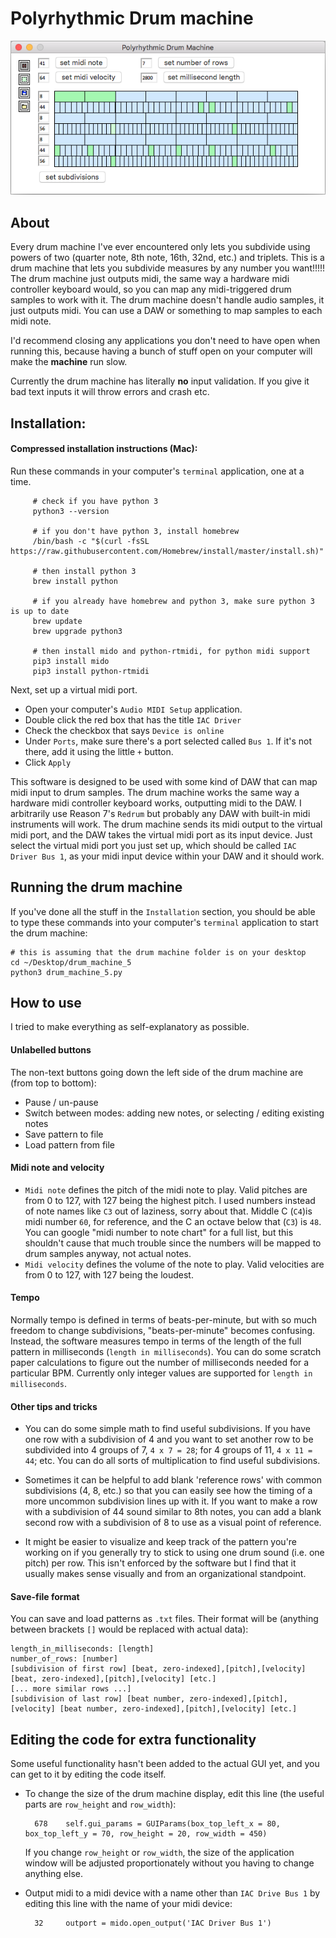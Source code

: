 # Polyrhythmic Drum machine

![Polyrhythmic drum machine](images/11s_and_7s.png "Polyrhythmic drum machine")

## About

Every drum machine I've ever encountered only lets you subdivide using powers of two (quarter note, 8th note, 16th, 32nd, etc.) and triplets. This is a drum machine that lets you subdivide measures by any number you want!!!!! The drum machine just outputs midi, the same way a hardware midi controller keyboard would, so you can map any midi-triggered drum samples to work with it. The drum machine doesn't handle audio samples, it just outputs midi. You can use a DAW or something to map samples to each midi note.

I'd recommend closing any applications you don't need to have open when running this, because having a bunch of stuff open on your computer will make the **machine** run slow.

Currently the drum machine has literally **no** input validation. If you give it bad text inputs it will throw errors and crash etc.

## Installation:

#### Compressed installation instructions (Mac):

Run these commands in your computer's `terminal` application, one at a time.

         # check if you have python 3
         python3 --version

         # if you don't have python 3, install homebrew
         /bin/bash -c "$(curl -fsSL https://raw.githubusercontent.com/Homebrew/install/master/install.sh)"

         # then install python 3
         brew install python

         # if you already have homebrew and python 3, make sure python 3 is up to date
         brew update
         brew upgrade python3

         # then install mido and python-rtmidi, for python midi support
         pip3 install mido
         pip3 install python-rtmidi

Next, set up a virtual midi port.
   - Open your computer's `Audio MIDI Setup` application.
   - Double click the red box that has the title `IAC Driver`
   - Check the checkbox that says `Device is online`
   - Under `Ports`, make sure there's a port selected called `Bus 1`. If it's not there, add it using the little `+` button.
   - Click `Apply`

This software is designed to be used with some kind of DAW that can map midi input to drum samples. The drum machine works the same way a hardware midi controller keyboard works, outputting midi to the DAW. I arbitrarily use Reason 7's `Redrum` but probably any DAW with built-in midi instruments will work. The drum machine sends its midi output to the virtual midi port, and the DAW takes the virtual midi port as its input device. Just select the virtual midi port you just set up, which should be called `IAC Driver Bus 1`, as your midi input device within your DAW and it should work.

## Running the drum machine

If you've done all the stuff in the `Installation` section, you should be able to type these commands into your computer's `terminal` application to start the drum machine:

    # this is assuming that the drum machine folder is on your desktop
    cd ~/Desktop/drum_machine_5
    python3 drum_machine_5.py

## How to use

I tried to make everything as self-explanatory as possible.

#### Unlabelled buttons

The non-text buttons going down the left side of the drum machine are (from top to bottom):
 - Pause / un-pause
 - Switch between modes: adding new notes, or selecting / editing existing notes
 - Save pattern to file
 - Load pattern from file

#### Midi note and velocity

 - `Midi note` defines the pitch of the midi note to play. Valid pitches are from 0 to 127, with 127 being the highest pitch. I used numbers instead of note names like `C3` out of laziness, sorry about that. Middle C (`C4`)is midi number `60`, for reference, and the C an octave below that (`C3`) is `48`. You can google "midi number to note chart" for a full list, but this shouldn't cause that much trouble since the numbers will be mapped to drum samples anyway, not actual notes.
 - `Midi velocity` defines the volume of the note to play. Valid velocities are from 0 to 127, with 127 being the loudest.

#### Tempo

Normally tempo is defined in terms of beats-per-minute, but with so much freedom to change subdivisions, "beats-per-minute" becomes confusing. Instead, the software measures tempo in terms of the length of the full pattern in milliseconds (`length in milliseconds`). You can do some scratch paper calculations to figure out the number of milliseconds needed for a particular BPM. Currently only integer values are supported for `length in milliseconds`.

#### Other tips and tricks

- You can do some simple math to find useful subdivisions. If you have one row with a subdivision of 4 and you want to set another row to be subdivided into 4 groups of 7, `4 x 7 = 28`; for 4 groups of 11, `4 x 11 = 44`; etc. You can do all sorts of multiplication to find useful subdivisions.

- Sometimes it can be helpful to add blank 'reference rows' with common subdivisions (4, 8, etc.) so that you can easily see how the timing of a more uncommon subdivision lines up with it. If you want to make a row with a subdivision of 44 sound similar to 8th notes, you can add a blank second row with a subdivision of 8 to use as a visual point of reference.

- It might be easier to visualize and keep track of the pattern you're working on if you generally try to stick to using one drum sound (i.e. one pitch) per row. This isn't enforced by the software but I find that it usually makes sense visually and from an organizational standpoint.

#### Save-file format

You can save and load patterns as `.txt` files. Their format will be (anything between brackets `[]` would be replaced with actual data):

    length_in_milliseconds: [length]
    number_of_rows: [number]
    [subdivision of first row] [beat, zero-indexed],[pitch],[velocity] [beat, zero-indexed],[pitch],[velocity] [etc.]
    [... more similar rows ...]
    [subdivision of last row] [beat number, zero-indexed],[pitch],[velocity] [beat number, zero-indexed],[pitch],[velocity] [etc.]

## Editing the code for extra functionality

Some useful functionality hasn't been added to the actual GUI yet, and you can get to it by editing the code itself.

- To change the size of the drum machine display, edit this line (the useful parts are `row_height` and `row_width`):

        678    self.gui_params = GUIParams(box_top_left_x = 80, box_top_left_y = 70, row_height = 20, row_width = 450)

  If you change `row_height` or `row_width`, the size of the application window will be adjusted proportionately without you having to change anything else.

- Output midi to a midi device with a name other than `IAC Drive Bus 1` by editing this line with the name of your midi device:

        32     outport = mido.open_output('IAC Driver Bus 1')
